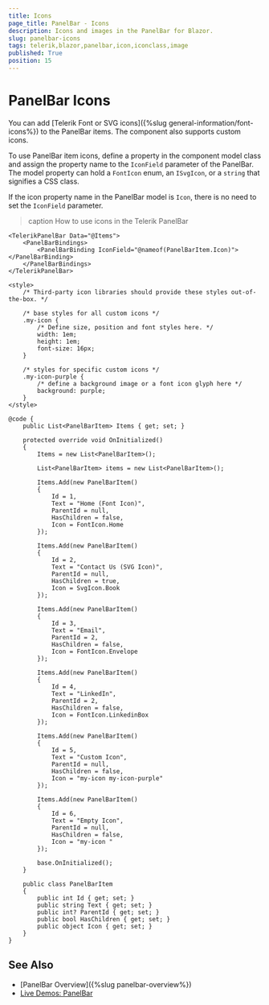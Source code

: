 ```yaml
---
title: Icons
page_title: PanelBar - Icons
description: Icons and images in the PanelBar for Blazor.
slug: panelbar-icons
tags: telerik,blazor,panelbar,icon,iconclass,image
published: True
position: 15
---
```


# PanelBar Icons

You can add [Telerik Font or SVG icons]({%slug general-information/font-icons%}) to the PanelBar items. The component also supports custom icons.

To use PanelBar item icons, define a property in the component model class and assign the property name to the `IconField` parameter of the PanelBar. The model property can hold a `FontIcon` enum, an `ISvgIcon`, or a `string` that signifies a CSS class.

If the icon property name in the PanelBar model is `Icon`, there is no need to set the `IconField` parameter.

>caption How to use icons in the Telerik PanelBar

````CSHTML
<TelerikPanelBar Data="@Items">
    <PanelBarBindings>
        <PanelBarBinding IconField="@nameof(PanelBarItem.Icon)"></PanelBarBinding>
    </PanelBarBindings>
</TelerikPanelBar>

<style>
    /* Third-party icon libraries should provide these styles out-of-the-box. */

    /* base styles for all custom icons */
    .my-icon {
        /* Define size, position and font styles here. */
        width: 1em;
        height: 1em;
        font-size: 16px;
    }

    /* styles for specific custom icons */
    .my-icon-purple {
        /* define a background image or a font icon glyph here */
        background: purple;
    }
</style>

@code {
    public List<PanelBarItem> Items { get; set; }

    protected override void OnInitialized()
    {
        Items = new List<PanelBarItem>();

        List<PanelBarItem> items = new List<PanelBarItem>();

        Items.Add(new PanelBarItem()
        {
            Id = 1,
            Text = "Home (Font Icon)",
            ParentId = null,
            HasChildren = false,
            Icon = FontIcon.Home
        });

        Items.Add(new PanelBarItem()
        {
            Id = 2,
            Text = "Contact Us (SVG Icon)",
            ParentId = null,
            HasChildren = true,
            Icon = SvgIcon.Book
        });

        Items.Add(new PanelBarItem()
        {
            Id = 3,
            Text = "Email",
            ParentId = 2,
            HasChildren = false,
            Icon = FontIcon.Envelope
        });

        Items.Add(new PanelBarItem()
        {
            Id = 4,
            Text = "LinkedIn",
            ParentId = 2,
            HasChildren = false,
            Icon = FontIcon.LinkedinBox
        });

        Items.Add(new PanelBarItem()
        {
            Id = 5,
            Text = "Custom Icon",
            ParentId = null,
            HasChildren = false,
            Icon = "my-icon my-icon-purple"
        });

        Items.Add(new PanelBarItem()
        {
            Id = 6,
            Text = "Empty Icon",
            ParentId = null,
            HasChildren = false,
            Icon = "my-icon "
        });

        base.OnInitialized();
    }

    public class PanelBarItem
    {
        public int Id { get; set; }
        public string Text { get; set; }
        public int? ParentId { get; set; }
        public bool HasChildren { get; set; }
        public object Icon { get; set; }
    }
}
````

## See Also

* [PanelBar Overview]({%slug panelbar-overview%})
* [Live Demos: PanelBar](https://demos.telerik.com/blazor-ui/panelbar/overview)
